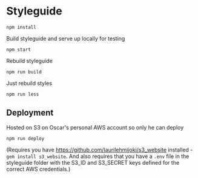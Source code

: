 # Styleguide

`npm install`

Build styleguide and serve up locally for testing

`npm start`

Rebuild styleguide

`npm run build`

Just rebuild styles

`npm run less`

## Deployment

Hosted on S3 on Oscar's personal AWS account so only he can deploy

`npm run deploy`

(Requires you have https://github.com/laurilehmijoki/s3_website installed - `gem install s3_website`. And also requires that you have a `.env` file in the styleguide folder with the S3_ID and S3_SECRET keys defined for the correct AWS credentials.)
